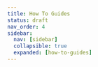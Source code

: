 ```yaml
---
title: How To Guides
status: draft
nav_order: 4
sidebar:
  nav: [sidebar]
  collapsible: true
  expanded: [how-to-guides]
---
```

